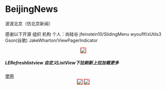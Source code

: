 # BeijingNews
波波北京（仿北京新闻）

感谢以下开源 组织 机构 个人：尚硅谷 jfeinstein10/SlidingMenu wyouflf/xUtils3 Gson(谷歌)  JakeWharton/ViewPagerIndicator


<div align="center">
<img src="https://github.com/leonInShanghai/BeijingNews/blob/master/app/src/main/res/drawable-hdpi/splash_sheep_newyear.png?raw=true"
style="border: 1px solid #ff0000;"/>
</div>

<h5>LERefreshlistview 自定义ListView下拉刷新上拉加载更多</h5><a href="https://www.jianshu.com/p/0de78842493a">使用</a>

<div align="center">
<img src="https://upload-images.jianshu.io/upload_images/15555141-8f7aeaafa69b0258.gif?imageMogr2/auto-orient/strip|imageView2/2/w/200/format/webp"
style="border: 1px solid #ff0000;"/>
<img src="https://upload-images.jianshu.io/upload_images/15555141-e16d52362f23ee69.gif?imageMogr2/auto-orient/strip|imageView2/2/w/200/format/webp"
style="border: 1px solid #ff0000;"/>
<div />
